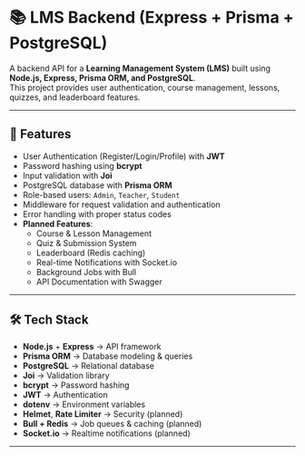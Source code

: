 # 📚 LMS Backend (Express + Prisma + PostgreSQL)

A backend API for a **Learning Management System (LMS)** built using **Node.js, Express, Prisma ORM, and PostgreSQL**.  
This project provides user authentication, course management, lessons, quizzes, and leaderboard features.  

---

## 🚀 Features
- User Authentication (Register/Login/Profile) with **JWT**
- Password hashing using **bcrypt**
- Input validation with **Joi**
- PostgreSQL database with **Prisma ORM**
- Role-based users: `Admin`, `Teacher`, `Student`
- Middleware for request validation and authentication
- Error handling with proper status codes
- **Planned Features**:
  - Course & Lesson Management
  - Quiz & Submission System
  - Leaderboard (Redis caching)
  - Real-time Notifications with Socket.io
  - Background Jobs with Bull
  - API Documentation with Swagger

---

## 🛠 Tech Stack
- **Node.js** + **Express** → API framework  
- **Prisma ORM** → Database modeling & queries  
- **PostgreSQL** → Relational database  
- **Joi** → Validation library  
- **bcrypt** → Password hashing  
- **JWT** → Authentication  
- **dotenv** → Environment variables  
- **Helmet**, **Rate Limiter** → Security (planned)  
- **Bull + Redis** → Job queues & caching (planned)  
- **Socket.io** → Realtime notifications (planned)  

---



